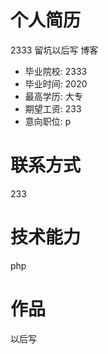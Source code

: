 # 个人简历
2333 留坑以后写 博客
 * 毕业院校: 2333
 * 毕业时间: 2020
 * 最高学历: 大专
 * 期望工资: 233 
 * 意向职位: p
 
# 联系方式
233
# 技术能力
php
# 作品
以后写
